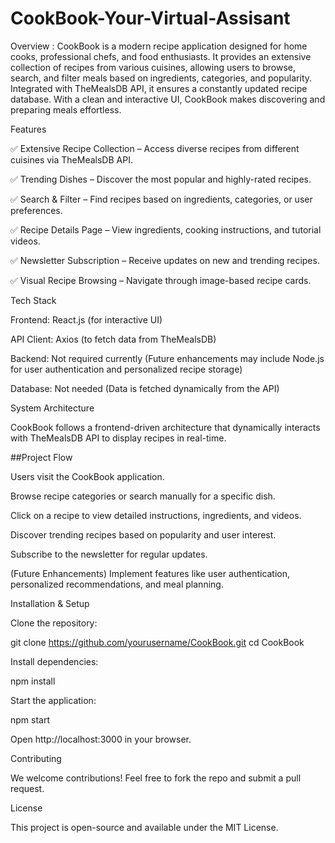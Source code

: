 # CookBook-Your-Virtual-Assisant
Overview : CookBook is a modern recipe application designed for home cooks, professional chefs, and food enthusiasts. It provides an extensive collection of recipes from various cuisines, allowing users to browse, search, and filter meals based on ingredients, categories, and popularity. Integrated with TheMealsDB API, it ensures a constantly updated recipe database. With a clean and interactive UI, CookBook makes discovering and preparing meals effortless.

Features

✅ Extensive Recipe Collection – Access diverse recipes from different cuisines via TheMealsDB API.

✅ Trending Dishes – Discover the most popular and highly-rated recipes.

✅ Search & Filter – Find recipes based on ingredients, categories, or user preferences.

✅ Recipe Details Page – View ingredients, cooking instructions, and tutorial videos.

✅ Newsletter Subscription – Receive updates on new and trending recipes.

✅ Visual Recipe Browsing – Navigate through image-based recipe cards.

Tech Stack

Frontend: React.js (for interactive UI)

API Client: Axios (to fetch data from TheMealsDB)

Backend: Not required currently (Future enhancements may include Node.js for user authentication and personalized recipe storage)

Database: Not needed (Data is fetched dynamically from the API)

System Architecture

CookBook follows a frontend-driven architecture that dynamically interacts with TheMealsDB API to display recipes in real-time.

##Project Flow

Users visit the CookBook application.

Browse recipe categories or search manually for a specific dish.

Click on a recipe to view detailed instructions, ingredients, and videos.

Discover trending recipes based on popularity and user interest.

Subscribe to the newsletter for regular updates.

(Future Enhancements) Implement features like user authentication, personalized recommendations, and meal planning.

Installation & Setup

Clone the repository:

git clone https://github.com/yourusername/CookBook.git cd CookBook

Install dependencies:

npm install

Start the application:

npm start

Open http://localhost:3000 in your browser.

Contributing

We welcome contributions! Feel free to fork the repo and submit a pull request.

License

This project is open-source and available under the MIT License.
